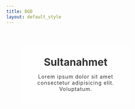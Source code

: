 ```yaml
---
title: DGD
layout: default_style
---
```


<style>
@import url('https://fonts.googleapis.com/css?family=Raleway');

* {
	box-sizing: border-box;
}


.title {
	background: rgba(255, 255, 255, 0.7);
	color: #333;
	position: fixed;
	text-align: right;
	top: 0;
	right: 0;
	padding: 10px 15px;
	margin: 0;
	z-index: 100;
}

.slider {
	position: relative;
	overflow: hidden;
	height: 100vh;
	width: 100%;
}

.slide {
	background-position: center center;
	background-size: cover;
	position: absolute;
	top: 0;
	left: 100%;
	height: 100%;
	width: 100%;
}

.slide.active {
	transform: translateX(-100%);
}

.slide .info {
	background-color: rgba(255, 255, 255, 0.7);
	color: #333;
	padding: 20px 15px;
	position: absolute;
	opacity: 0.1;
	top: 80px;
	left: 40px;
	text-align: center;
	width: 300px;
	max-width: 100%;
}

.slide.active .info{
	opacity: 1;
	transform: translateY(-40px);
	transition: all 0.5s ease-in-out 0.8s;
}

.slide .info h1 {
	margin: 10px 0;
}

.slide .info p {
	letter-spacing: 1px;
}

.eraser {
	background: #f5f5f5;
	position: absolute;
	transition: transform 0.5s ease-in-out;
  opacity: 0.95;
	top: 0;
	left: 100%;
	height: 100%;
	width: 100%;
	z-index: 100;
}

.eraser.active {
	transform: translateX(-100%);
}

.buttons-container {
	position: absolute;
	bottom: 50px;
	right: 60px;
/*   display: flex; */
  
}

.buttons-container button {
	border: 2px solid #fff;
	background-color: transparent;
	color: #fff;
	cursor: pointer;
	padding: 8px 30px;
  margin-right: 10px;
}

.buttons-container button:hover {
	background-color: #fff;
	color: #A9A9A9;
  opacity: 0.9;
}


@media (max-width: 400px) {
	.slide .info {
		top: 100px;
		left: 10px;
	}
}
</style>

<div class="slider">
    <div class="slider-container">
        <div class="slide active"
            style="background-image: url('https://images.unsplash.com/photo-1527838832700-5059252407fa?ixlib=rb-1.2.1&ixid=eyJhcHBfaWQiOjEyMDd9&auto=format&fit=crop&w=943&q=80');">
            <div class="info">
                <h1>Sultanahmet</h1>
                <p>Lorem ipsum dolor sit amet consectetur adipisicing elit. Voluptatum.</p>
            </div>
        </div>
        <div class="slide"
            style="background-image: url('https://images.unsplash.com/photo-1527255754861-3ac1a8a04916?ixlib=rb-1.2.1&auto=format&fit=crop&w=1650&q=80');">
            <div class="info">
                <h1>Grand bazaar</h1>
                <p>Lorem, ipsum dolor sit amet consectetur adipisicing elit. Amet, vero earum perspiciatis officia</p>
            </div>
        </div>
        <div class="slide"
            style="background-image: url('https://images.unsplash.com/photo-1550946715-c2d98d2f5c74?ixlib=rb-1.2.1&ixid=eyJhcHBfaWQiOjEyMDd9&auto=format&fit=crop&w=1650&q=80');">
            <div class="info">
                <h1>Turkish delight & confectionary</h1>
                <p>Lorem ipsum dolor sit amet consectetur adipisicing elit. Incidunt recusandae unde autem</p>
            </div>
        </div>
        <div class="slide"
            style="background-image: url('https://images.unsplash.com/photo-1531168010535-64a9823f7eb4?ixlib=rb-1.2.1&ixid=eyJhcHBfaWQiOjEyMDd9&auto=format&fit=crop&w=1650&q=80');">
            <div class="info">
                <h1>Galacta Tower</h1>
                <p>Lorem ipsum dolor sit amet consectetur adipisicing elit.</p>
            </div>
        </div>
        <div class="slide"
            style="background-image: url('https://images.unsplash.com/photo-1544906125-da2be8706efc?ixlib=rb-1.2.1&ixid=eyJhcHBfaWQiOjEyMDd9&auto=format&fit=crop&w=1567&q=80');">
            <div class="info">
                <h1>Architecture</h1>
                <p>Lorem ipsum dolor sit amet consectetur adipisicing elit. Voluptatum.</p>
            </div>
        </div>
        <div class="slide"
            style="background-image: url('https://images.unsplash.com/photo-1523401153564-541006e5285a?ixlib=rb-1.2.1&auto=format&fit=crop&w=1652&q=80');">
            <div class="info">
                <h1>Blue Mosque</h1>
                <p>Lorem ipsum dolor sit amet consectetur adipisicing elit. Incidunt recusandae.</p>
            </div>
        </div>
    </div>
    <div class="eraser"></div>
    <div class="buttons-container">
        <button id="previous"><i class="fas fa-chevron-left"></i></button>
        <button id="next"><i class="fas fa-chevron-right"></i></button>
    </div>
</div>
<script src="../js/slider.js"></script>

